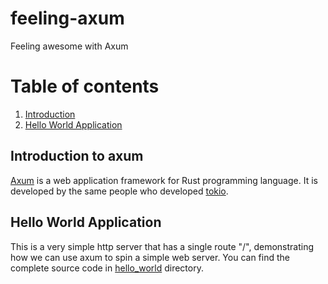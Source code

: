 # feeling-axum
Feeling awesome with Axum

# Table of contents
1. [Introduction](#introduction)
2. [Hello World Application](#hello_world)  


## Introduction to axum<a name="introduction"></a>
[Axum]("https://crates.io/crates/axum") is a web application framework for Rust programming language. It is developed by the same people who developed [tokio]("https://tokio.rs/"). 

## Hello World Application <a name="hello_world"></a>
This is a very simple http server that has a single route "/", demonstrating how we can use axum to spin a simple web server. 
You can find the complete source code in [hello_world]("https://github.com/rameshovyas/feeling-axum/tree/main/hello_world) directory.
 

